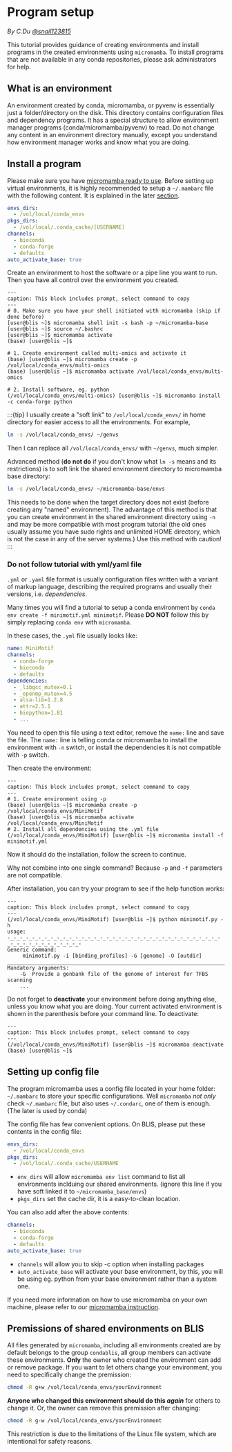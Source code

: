 # Program setup

*By C.Du [@snail123815](https://github.com/snail123815)*

This tutorial provides guidance of creating environments and install programs in the created environments using `micromamba`. To install programs that are not available in any conda repositories, please ask administrators for help.

## What is an environment

An environment created by conda, micromamba, or pyvenv is essentially just a folder/directory on the disk. This directory contains configuration files and dependency programs. It has a special structure to allow environment manager programs (conda/micromamba/pyvenv) to read. Do not change any content in an environment directory manually, except you understand how environment manager works and know what you are doing.

## Install a program

Please make sure you have [micromamba ready to use](./Execute%20programs.md#prepare-micromamba). Before setting up virtual environments, it is highly recommended to setup a `~/.mambarc` file with the following content. It is explained in the later [section](#setting-up-config-file).

```YAML
envs_dirs:
  - /vol/local/conda_envs
pkgs_dirs:
  - /vol/local/.conda_cache/[USERNAME]
channels:
  - bioconda
  - conda-forge
  - defaults
auto_activate_base: true
```

Create an environment to host the software or a pipe line you want to run. Then you have all control over the environment you created.

```{code-block} shell
---
caption: This block includes prompt, select command to copy
---
# 0. Make sure you have your shell initiated with micromamba (skip if done before)
[user@blis ~]$ micromamba shell init -s bash -p ~/micromamba-base
[user@blis ~]$ source ~/.bashrc
[user@blis ~]$ micromamba activate
(base) [user@blis ~]$

# 1. Create environment called multi-omics and activate it
(base) [user@blis ~]$ micromamba create -p /vol/local/conda_envs/multi-omics
(base) [user@blis ~]$ micromamba activate /vol/local/conda_envs/multi-omics

# 2. Install software, eg. python
(/vol/local/conda_envs/multi-omics) [user@blis ~]$ micromamba install -c conda-forge python
```

:::{tip}
I usually create a "soft link" to `/vol/local/conda_envs/` in home directory for easier access to all the environments. For example,

```sh
ln -s /vol/local/conda_envs/ ~/genvs
```

Then I can replace all `/vol/local/conda_envs/` with `~/genvs`, much simpler.

Advanced method (**do not do** if you don't know what `ln -s` means and its restrictions) is to soft link the shared environment directory to micromamba base directory:

```sh
ln -s /vol/local/conda_envs/ ~/micromamba-base/envs
```

This needs to be done when the target directory does not exist (before creating any "named" environment). The advantage of this method is that you can create environment in the shared environment directory using `-n` and may be more compatible with most program tutorial (the old ones usually assume you have sudo rights and unlimited HOME directory, which is not the case in any of the server systems.) Use this method with caution!
:::

### Do not follow tutorial with yml/yaml file

`.yml` or `.yaml` file format is usually configuration files written with a variant of markup language, describing the required programs and usually their versions, i.e. *dependencies*.

Many times you will find a tutorial to setup a conda environment by `conda env create -f minimotif.yml minimotif`. Please **DO NOT** follow this by simply replacing `conda env` with `micromamba`.

In these cases, the `.yml` file usually looks like:

```YAML
name: MiniMotif
channels:
  - conda-forge
  - bioconda
  - defaults
dependencies:
  - _libgcc_mutex=0.1
  - _openmp_mutex=4.5
  - alsa-lib=1.2.8
  - attr=2.5.1
  - biopython=1.81
  - ...
```

You need to open this file using a text editor, remove the `name:` line and save the file. The `name:` line is telling conda or micromamba to install the environment with `-n` switch, or install the dependencies it is not compatible with `-p` switch.

Then create the environment:

```{code-block} shell
---
caption: This block includes prompt, select command to copy
---
# 1. Create environment using -p
(base) [user@blis ~]$ micromamba create -p /vol/local/conda_envs/MiniMotif
(base) [user@blis ~]$ micromamba activate /vol/local/conda_envs/MiniMotif
# 2. Install all dependencies using the .yml file
(/vol/local/conda_envs/MiniMotif) [user@blis ~]$ micromamba install -f minimotif.yml
```

Now it should do the installation, follow the screen to continue.

Why not combine into one single command? Because `-p` and `-f` parameters are not compatible.

After installation, you can try your program to see if the help function works:

```{code-block} shell
---
caption: This block includes prompt, select command to copy
---
(/vol/local/conda_envs/MiniMotif) [user@blis ~]$ python minimotif.py -h
usage:
-_-_-_-_-_-_-_-_-_-_-_-_-_-_-_-_-_-_-_-_-_-_-_-_-_-_-_-_-_-_-_-_-_-_-_-_-_-_-_-_-_-_-_-_-_-_-
Generic command:
     minimotif.py -i [binding_profiles] -G [genome] -O [outdir]
_____________________________________________________________________________________________
Mandatory arguments:
    -G  Provide a genbank file of the genome of interest for TFBS scanning
    ...
```

Do not forget to **deactivate** your environment before doing anything else, unless you know what you are doing. Your current activated environment is shown in the parenthesis before your command line. To deactivate:

```{code-block} shell
---
caption: This block includes prompt, select command to copy
---
(/vol/local/conda_envs/MiniMotif) [user@blis ~]$ micromamba deactivate
(base) [user@blis ~]$
```

## Setting up config file

The program micromamba uses a config file located in your home folder: `~/.mambarc` to store your specific configurations. Well `micromamba` *not only* check `~/.mambarc` file, but also uses `~/.condarc`, one of them is enough. (The later is used by conda)

The config file has few convenient options. On BLIS, please put these contents in the config file:

```YAML
envs_dirs:
  - /vol/local/conda_envs
pkgs_dirs:
  - /vol/local/.conda_cache/USERNAME
```

- `env_dirs` will allow `micromamba env list` command to list all environments inclduing our shared environments. (ignore this line if you have soft linked it to `~/micromamba_base/envs`)
- `pkgs_dirs` set the cache dir, it is a easy-to-clean location.

You can also add after the above contents:

```YAML
channels:
  - bioconda
  - conda-forge
  - defaults
auto_activate_base: true
```

- `channels` will allow you to skip -c option when installing packages
- `auto_activate_base` will activate your base environment, by this, you will be using eg. python from your base environment rather than a system one.

If you need more information on how to use micromamba on your own machine, please refer to our [micromamba instruction](../basic_tools/micromamba.md).

## Premissions of shared environments on BLIS

All files generated by `micromamba`, including all environments created are by default belongs to the group `condablis`, all group members can activate these environments. **Only** the owner who created the environment can add or remove package. If you want to let others change your environment, you need to specifically change the premission:

```sh
chmod -R g+w /vol/local/conda_envs/yourEnvironment
```

**Anyone who changed this environment should do this *again*** for others to change it. Or, the owner can remove this premission after changing:

```sh
chmod -R g-w /vol/local/conda_envs/yourEnvironment
```

This restriction is due to the limitations of the Linux file system, which are intentional for safety reasons.
